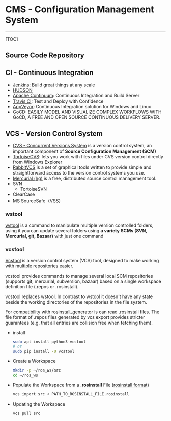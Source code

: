# CMS - Configuration Management System

-----

[TOC]

## Source Code Repository

## CI - Continuous Integration

* [Jenkins](https://jenkins.io/): Build great things at any scale
* [HUDSON](http://hudson-ci.org/)
* [Apache Continuum](http://continuum.apache.org/): Continuous Integration and Build Server
* [Travis CI](https://travis-ci.org/): Test and Deploy with Confidence
* [AppVeyor](https://www.appveyor.com/): Continuous Integration solution for Windows and Linux
* [GoCD](https://www.gocd.org/): EASILY MODEL AND VISUALIZE COMPLEX WORKFLOWS WITH GoCD, A FREE AND OPEN SOURCE CONTINUOUS DELIVERY SERVER.

## VCS - Version Control System

* [CVS - Concurrent Versions System](http://www.nongnu.org/cvs/) is a version control system, an important component of **Source Configuration Management (SCM)**
* [TortoiseCVS](http://www.tortoisecvs.org/): lets you work with files under CVS version control directly from Windows Explorer
* [RabbitVCS](http://rabbitvcs.org/) is a set of graphical tools written to provide simple and straightforward access to the version control systems you use.
* [Mercurial (hg)](https://www.mercurial-scm.org/) is a free, distributed source control management tool.
* SVN
  - TortoiseSVN
* ClearCase
* MS SourceSafe（VSS）

### wstool

[wstool](https://www.mankier.com/1/wstool) is a command to manipulate multiple version controlled folders, using it you can update several folders using **a variety SCMs (SVN, Mercurial, git, Bazaar)** with just one command

### vcstool

[Vcstool](http://wiki.ros.org/vcstool) is a version control system (VCS) tool, designed to make working with multiple repositories easier.

vcstool provides commands to manage several local SCM repositories (supports git, mercurial, subversion, bazaar) based on a single workspace definition file (.repos or .rosinstall).

vcstool replaces wstool. In contrast to wstool it doesn't have any state beside the working directories of the repositories in the file system.

For compatibility with rosinstall_generator is can read .rosinstall files. The file format of .repos files generated by vcs export provides stricter guarantees (e.g. that all entries are collision free when fetching them).

* install
  ```sh
  sudo apt install python3-vcstool
  # or
  sudo pip install -U vcstool
  ```

* Create a Workspace
  ```sh
  mkdir -p ~/ros_ws/src
  cd ~/ros_ws
  ```

* Populate the Workspace from a **.rosinstall** File ([rosinstall format](https://docs.ros.org/en/independent/api/rosinstall/html/rosinstall_file_format.html))
  ```sh
  vcs import src < PATH_TO_ROSINSTALL_FILE.rosinstall
  ```

* Updating the Workspace
  ```sh
  vcs pull src
  ```
  
